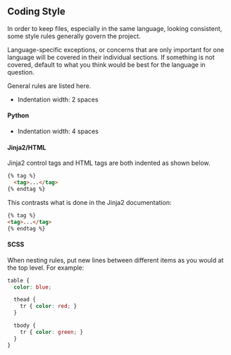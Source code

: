 ## Coding Style

In order to keep files, especially in the same language, looking consistent, some style rules generally govern the project.

Language-specific exceptions, or concerns that are only important for one language will be covered in their individual sections. If something is not covered, default to what you think would be best for the language in question.

General rules are listed here.

- Indentation width: 2 spaces

#### Python
- Indentation width: 4 spaces

#### Jinja2/HTML

Jinja2 control tags and HTML tags are both indented as shown below.

```html
{% tag %}
  <tag>...</tag>
{% endtag %}
```

This contrasts what is done in the Jinja2 documentation:

```html
{% tag %}
<tag>...</tag>
{% endtag %}
```

#### SCSS
When nesting rules, put new lines between different items as you would at the top level. For example:

```scss
table {
  color: blue;

  thead {
    tr { color: red; }
  }

  tbody {
    tr { color: green; }
  }
}
```
